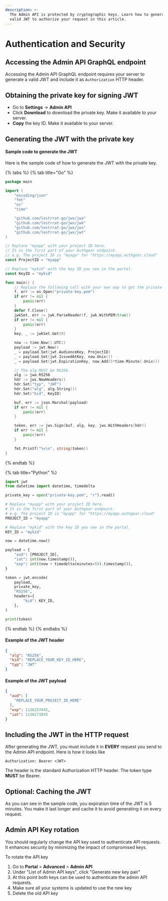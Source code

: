 ```yaml
---
description: >-
  The Admin API is protected by cryptographic keys. Learn how to generate a
  valid JWT to authorize your request in this article.
---
```


# Authentication and Security

## Accessing the Admin API GraphQL endpoint

Accessing the Admin API GraphQL endpoint requires your server to generate a valid JWT and include it as `Authorization` HTTP header.

## Obtaining the private key for signing JWT

* Go to **Settings** -> **Admin API**
* Click **Download** to download the private key. Make it available to your server.
* **Copy** the key ID. Make it available to your server.

## Generating the JWT with the private key

#### Sample code to generate the JWT

Here is the sample code of how to generate the JWT with the private key.

{% tabs %}
{% tab title="Go" %}
```go
package main

import (
    "encoding/json"
    "fmt"
    "os"
    "time"

    "github.com/lestrrat-go/jwx/jwa"
    "github.com/lestrrat-go/jwx/jwk"
    "github.com/lestrrat-go/jwx/jws"
    "github.com/lestrrat-go/jwx/jwt"
)

// Replace "myapp" with your project ID here. 
// It is the first part of your Authgear endpoint. 
// e.g. The project ID is "myapp" for "https://myapp.authgear.cloud"
const ProjectID = "myapp"

// Replace "mykid" with the key ID you see in the portal.
const KeyID = "mykid"

func main() {
    // Replace the following call with your own way to get the private key.
    f, err := os.Open("private-key.pem")
    if err != nil {
        panic(err)
    }
    defer f.Close()
    jwkSet, err := jwk.ParseReader(f, jwk.WithPEM(true))
    if err != nil {
        panic(err)
    }
    key, _ := jwkSet.Get(0)

    now := time.Now().UTC()
    payload := jwt.New()
    _ = payload.Set(jwt.AudienceKey, ProjectID)
    _ = payload.Set(jwt.IssuedAtKey, now.Unix())
    _ = payload.Set(jwt.ExpirationKey, now.Add(5*time.Minute).Unix())

    // The alg MUST be RS256.
    alg := jwa.RS256
    hdr := jws.NewHeaders()
    hdr.Set("typ", "JWT")
    hdr.Set("alg", alg.String())
    hdr.Set("kid", KeyID)

    buf, err := json.Marshal(payload)
    if err != nil {
        panic(err)
    }

    token, err := jws.Sign(buf, alg, key, jws.WithHeaders(hdr))
    if err != nil {
        panic(err)
    }

    fmt.Printf("%v\n", string(token))
}
```
{% endtab %}

{% tab title="Python" %}
```python
import jwt
from datetime import datetime, timedelta

private_key = open("private-key.pem", "r").read()

# Replace "myapp" with your project ID here. 
# It is the first part of your Authgear endpoint. 
# e.g. The project ID is "myapp" for "https://myapp.authgear.cloud"
PROJECT_ID = "myapp"

# Replace "mykid" with the key ID you see in the portal.
KEY_ID = "mykid"

now = datetime.now()

payload = {
    "aud": [PROJECT_ID],
    "iat": int(now.timestamp()),
    "exp": int((now + timedelta(minutes=5)).timestamp()),
}

token = jwt.encode(
    payload,
    private_key,
    "RS256",
    headers={
        "kid": KEY_ID,
    },
)

print(token)
```
{% endtab %}
{% endtabs %}

#### Example of the JWT header

```json
{
  "alg": "RS256",
  "kid": "REPLACE_YOUR_KEY_ID_HERE",
  "typ": "JWT"
}
```

#### Example of the JWT payload

```json
{
  "aud": [
    "REPLACE_YOUR_PROJECT_ID_HERE"
  ],
  "exp": 1136257445,
  "iat": 1136171045
}
```

## Including the JWT in the HTTP request

After generating the JWT, you must include it in **EVERY** request you send to the Admin API endpoint. Here is how it looks like

```
Authorization: Bearer <JWT>
```

The header is the standard Authorization HTTP header. The token type **MUST** be Bearer.

## Optional: Caching the JWT

As you can see in the sample code, you expiration time of the JWT is 5 minutes. You make it last longer and cache it to avoid generating it on every request.

## Admin API Key rotation

You should regularly change the API key used to authenticate API requests. It enhances security by minimizing the impact of compromised keys.

To rotate the API key

1. Go to **Portal** > **Advanced** > **Admin API**
2. Under "List of Admin API keys", click "Generate new key pair"
3. At this point both keys can be used to authenticate the admin API requests.
4. Make sure all your systems is updated to use the new key
5. Delete the old API key
